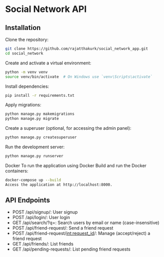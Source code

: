 # Social Network API

## Installation

Clone the repository:

   ```bash
   git clone https://github.com/rajatthakurk/social_network_app.git
   cd social_network
```
Create and activate a virtual environment:

```bash
python -m venv venv
source venv/bin/activate  # On Windows use `venv\Scripts\activate`
```
Install dependencies:

```bash
pip install -r requirements.txt
```
Apply migrations:

```bash
python manage.py makemigrations
python manage.py migrate
```
Create a superuser (optional, for accessing the admin panel):

```bash
python manage.py createsuperuser
```
Run the development server:

```bash
python manage.py runserver
```
Docker
To run the application using Docker Build and run the Docker containers:

```bash
docker-compose up --build
Access the application at http://localhost:8000.
```
## API Endpoints
* POST /api/signup/: User signup
* POST /api/login/: User login
* GET /api/search/?q=<keyword>: Search users by email or name (case-insensitive)
* POST /api/friend-request/: Send a friend request
* POST /api/friend-request/<int:request_id>/: Manage (accept/reject) a friend request
* GET /api/friends/: List friends
* GET /api/pending-requests/: List pending friend requests
